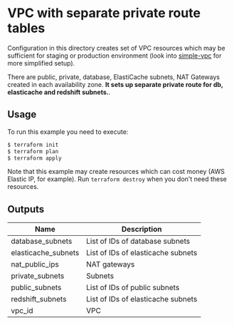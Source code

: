 # VPC with separate private route tables

Configuration in this directory creates set of VPC resources which may be sufficient for staging or production environment (look into [simple-vpc](../simple-vpc) for more simplified setup). 

There are public, private, database, ElastiCache subnets, NAT Gateways created in each availability zone. **It sets up separate private route for db, elasticache and redshift subnets.**.

## Usage

To run this example you need to execute:

```bash
$ terraform init
$ terraform plan
$ terraform apply
```

Note that this example may create resources which can cost money (AWS Elastic IP, for example). Run `terraform destroy` when you don't need these resources.

<!-- BEGINNING OF PRE-COMMIT-TERRAFORM DOCS HOOK -->

## Outputs

| Name | Description |
|------|-------------|
| database_subnets | List of IDs of database subnets |
| elasticache_subnets | List of IDs of elasticache subnets |
| nat_public_ips | NAT gateways |
| private_subnets | Subnets |
| public_subnets | List of IDs of public subnets |
| redshift_subnets | List of IDs of elasticache subnets |
| vpc_id | VPC |

<!-- END OF PRE-COMMIT-TERRAFORM DOCS HOOK -->
